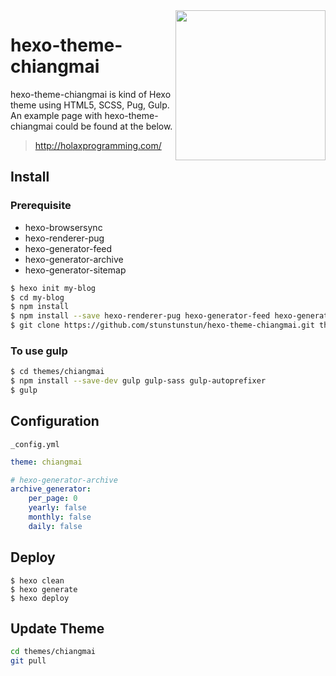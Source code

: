 
<img src='http://www.chiangmaijointour.com/upload/logo.JPG' height='240' align='right' />

# hexo-theme-chiangmai

hexo-theme-chiangmai is kind of Hexo theme using HTML5, SCSS, Pug, Gulp. An example page with hexo-theme-chiangmai could be found at the below.

> http://holaxprogramming.com/

## Install

### Prerequisite

- hexo-browsersync 
- hexo-renderer-pug
- hexo-generator-feed 
- hexo-generator-archive
- hexo-generator-sitemap 

``` bash
$ hexo init my-blog
$ cd my-blog
$ npm install
$ npm install --save hexo-renderer-pug hexo-generator-feed hexo-generator-sitemap hexo-browsersync hexo-generator-archive
$ git clone https://github.com/stunstunstun/hexo-theme-chiangmai.git themes/chiangmai
```

### To use gulp

``` bash
$ cd themes/chiangmai
$ npm install --save-dev gulp gulp-sass gulp-autoprefixer
$ gulp
```

## Configuration

`_config.yml`

```yaml
theme: chiangmai

# hexo-generator-archive
archive_generator:
    per_page: 0
    yearly: false
    monthly: false
    daily: false
```

## Deploy

```shell
$ hexo clean
$ hexo generate
$ hexo deploy
```

## Update Theme

``` bash
cd themes/chiangmai
git pull
```
